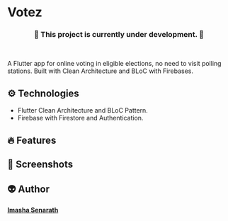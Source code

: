 <h1> Votez </h1>

<h3 align="center">🚧 This project is currently under development. 🚧 </h3> <br>

<p>A Flutter app for online voting in eligible elections, no need to visit polling stations. Built with Clean Architecture and BLoC with Firebases.</p>

<h2> ⚙️ Technologies </h2>
<ul>
  <li>Flutter Clean Architecture and BLoC Pattern.</li>
  <li>Firebase with Firestore and Authentication.</li>
</ul>

<h2> 🔥 Features </h2>
  
<h2> 📸 Screenshots </h2>

<h2> 👽 Author </h2>
<a href="https://www.imashasenarath.com/" target="_blank"><strong>Imasha Senarath</strong></a>